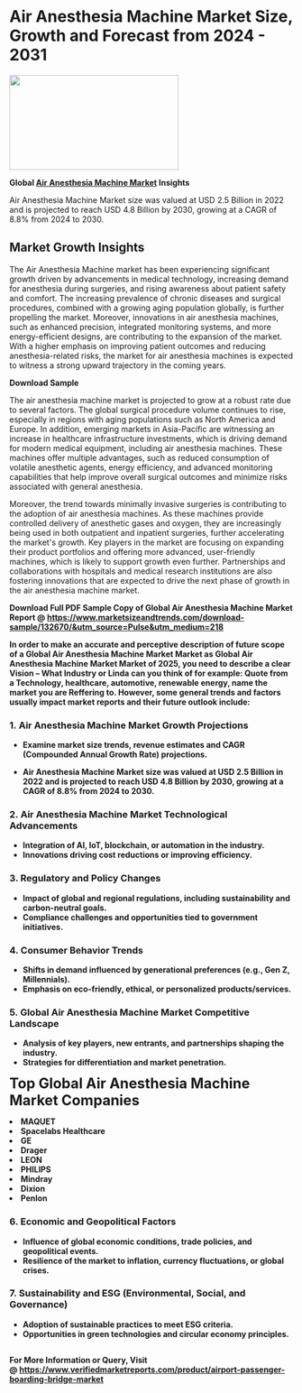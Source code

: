 <H1>Air Anesthesia Machine Market Size, Growth and Forecast from 2024 - 2031</H1><img class="aligncenter size-medium wp-image-584254" src="https://thirdeyenews.in/wp-content/uploads/2024/09/Global-Market-Research-300x168.jpeg" alt="" width="300" height="168" /><p><strong>Global&nbsp;<a href="https://www.marketsizeandtrends.com/download-sample/132670/&amp;utm_source=Pulse&amp;utm_medium=218">Air Anesthesia Machine Market</a> Insights</strong></p><p>Air Anesthesia Machine Market size was valued at USD 2.5 Billion in 2022 and is projected to reach USD 4.8 Billion by 2030, growing at a CAGR of 8.8% from 2024 to 2030.</p><p><h2>Market Growth Insights</h2> <p>The Air Anesthesia Machine market has been experiencing significant growth driven by advancements in medical technology, increasing demand for anesthesia during surgeries, and rising awareness about patient safety and comfort. The increasing prevalence of chronic diseases and surgical procedures, combined with a growing aging population globally, is further propelling the market. Moreover, innovations in air anesthesia machines, such as enhanced precision, integrated monitoring systems, and more energy-efficient designs, are contributing to the expansion of the market. With a higher emphasis on improving patient outcomes and reducing anesthesia-related risks, the market for air anesthesia machines is expected to witness a strong upward trajectory in the coming years.</p> <p><strong>Download Sample</strong></p> <p>The air anesthesia machine market is projected to grow at a robust rate due to several factors. The global surgical procedure volume continues to rise, especially in regions with aging populations such as North America and Europe. In addition, emerging markets in Asia-Pacific are witnessing an increase in healthcare infrastructure investments, which is driving demand for modern medical equipment, including air anesthesia machines. These machines offer multiple advantages, such as reduced consumption of volatile anesthetic agents, energy efficiency, and advanced monitoring capabilities that help improve overall surgical outcomes and minimize risks associated with general anesthesia.</p> <p>Moreover, the trend towards minimally invasive surgeries is contributing to the adoption of air anesthesia machines. As these machines provide controlled delivery of anesthetic gases and oxygen, they are increasingly being used in both outpatient and inpatient surgeries, further accelerating the market's growth. Key players in the market are focusing on expanding their product portfolios and offering more advanced, user-friendly machines, which is likely to support growth even further. Partnerships and collaborations with hospitals and medical research institutions are also fostering innovations that are expected to drive the next phase of growth in the air anesthesia machine market.</p> <p><strong></p><p><span class=""><strong>Download Full PDF Sample Copy of Global Air Anesthesia Machine Market Report</strong> @ <a href="https://www.marketsizeandtrends.com/download-sample/132670/&amp;utm_source=Pulse&amp;utm_medium=218" target="_blank">https://www.marketsizeandtrends.com/download-sample/132670/&amp;utm_source=Pulse&amp;utm_medium=218</a></span></p><p>In order to make an accurate and perceptive description of future scope of a Global&nbsp;Air Anesthesia Machine Market Market as Global&nbsp;Air Anesthesia Machine Market Market of 2025, you need to describe a clear Vision &ndash; What Industry or Linda can you think of for example: Quote from a Technology, healthcare, automotive, renewable energy, name the market you are Reffering to. However, some general trends and factors usually impact market reports and their future outlook include:</p><h3>1.&nbsp;<strong>Air Anesthesia Machine Market Growth Projections</strong></h3><ul><li>Examine market size trends, revenue estimates and CAGR (Compounded Annual Growth Rate) projections.</li><li><p>Air Anesthesia Machine Market size was valued at USD 2.5 Billion in 2022 and is projected to reach USD 4.8 Billion by 2030, growing at a CAGR of 8.8% from 2024 to 2030.</p></li></ul><h3>2.&nbsp;<strong>Air Anesthesia Machine Market Technological Advancements</strong></h3><ul><li>Integration of AI, IoT, blockchain, or automation in the industry.</li><li>Innovations driving cost reductions or improving efficiency.</li></ul><h3>3.&nbsp;<strong>Regulatory and Policy Changes</strong></h3><ul><li>Impact of global and regional regulations, including sustainability and carbon-neutral goals.</li><li>Compliance challenges and opportunities tied to government initiatives.</li></ul><h3>4.&nbsp;<strong>Consumer Behavior Trends</strong></h3><ul><li>Shifts in demand influenced by generational preferences (e.g., Gen Z, Millennials).</li><li>Emphasis on eco-friendly, ethical, or personalized products/services.</li></ul><h3>5.&nbsp;<strong>Global Air Anesthesia Machine Market Competitive Landscape</strong></h3><ul><li>Analysis of key players, new entrants, and partnerships shaping the industry.</li><li>Strategies for differentiation and market penetration.</li></ul><p data-pm-slice="1 1 []"><span style="color: inherit; font-family: inherit; font-size: 25px;">Top Global Air Anesthesia Machine Market Companies</span></p><div class="" data-test-id=""><p><li>MAQUET</li><li> Spacelabs Healthcare</li><li> GE</li><li> Drager</li><li> LEON</li><li> PHILIPS</li><li> Mindray</li><li> Dixion</li><li> Penlon</li></p></div><h3>6.&nbsp;<strong>Economic and Geopolitical Factors</strong></h3><ul><li>Influence of global economic conditions, trade policies, and geopolitical events.</li><li>Resilience of the market to inflation, currency fluctuations, or global crises.</li></ul><h3>7.&nbsp;<strong>Sustainability and ESG (Environmental, Social, and Governance)</strong></h3><ul><li>Adoption of sustainable practices to meet ESG criteria.</li><li>Opportunities in green technologies and circular economy principles.</li></ul><h2><strong style="font-size: 14px;">For More Information or Query, Visit @&nbsp;</strong><a style="background-color: #ffffff; font-size: 14px;" href="https://www.marketsizeandtrends.com/report/air-anesthesia-machine-market/" target="_blank">https://www.verifiedmarketreports.com/product/airport-passenger-boarding-bridge-market</a></h2>
